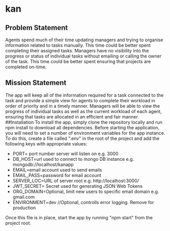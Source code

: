 # kan
## Problem Statement
Agents spend much of their time updating managers and trying to organise information related to tasks manually. This time could be better spent completing their assigned tasks. Managers have no visibility into the progress or status of individual tasks without emailing or calling the owner of the task. This time could be better spent ensuring that projects are completed on-time.
## Mission Statement
The app will keep all of the information required for a task connected to the task and provide a simple view for agents to complete their workload in order of priority and in a timely manner. Managers will be able to view the progress of individual tasks as well as the current workload of each agent, ensuring that tasks are allocated in an efficient and fair manner.
##Installation
To install the app, simply clone the repository locally and run npm install to download all dependencies.
Before starting the application, you will need to set a number of environment variables for the app instance. To do this, create a file called ".env" in the root of the project and add the following keys with appropriate values:
* PORT= port number server will listen on e.g. 3000
* DB_HOST=url used to connect to mongo DB instance e.g. mongodb://localhost/kanapp
* EMAIL=email account used to send emails
* EMAIL_PASS=password for email account
* SERVER_LOC=URL of server root e.g. http://localhost:3000/
* JWT_SECRET= Secret used for generating JSON Web Tokens
* ORG_DOMAIN=Optional, limit new users to specific email domain e.g. gmail.com
* ENVIRONMENT=dev //Optional, controlls error logging. Remove for production
 
Once this file is in place, start the app by running "npm start" from the project root.
